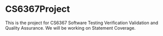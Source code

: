 # CS6367Project
This is the project for CS6367 Software Testing Verification Validation and Quality Assurance.
We will be working on Statement Coverage.
